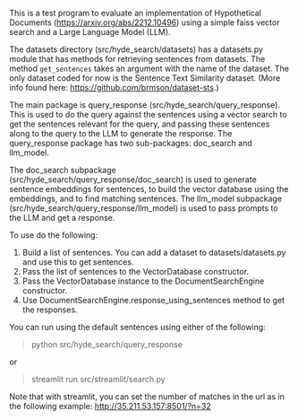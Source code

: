 This is a test program to evaluate an implementation of Hypothetical Documents 
(https://arxiv.org/abs/2212.10496) using a simple faiss vector search and a Large 
Language Model (LLM). 

The datasets directory (src/hyde_search/datasets) has a datasets.py module that has 
methods for retrieving sentences from datasets. The method `get_sentences` takes 
an argument with the name of the dataset. The only dataset coded for now is the 
Sentence Text Similarity dataset. (More info found here: https://github.com/brmson/dataset-sts.)

The main package is query_response (src/hyde_search/query_response). This is used to 
do the query against the sentences using a vector search to get the sentences relevant 
for the query, and passing these sentences along to the query to the LLM to generate the 
response. The query_response package has two sub-packages: doc_search and llm_model. 

The doc_search subpackage (src/hyde_search/query_response/doc_search) is used to generate 
sentence embeddings for sentences, to build the vector database using the embeddings, and 
to find matching sentences. The llm_model subpackage (src/hyde_search/query_response/llm_model) 
is used to pass prompts to the LLM and get a response.

To use do the following:
1. Build a list of sentences. You can add a dataset to datasets/datasets.py and use this to 
get sentences.
2. Pass the list of sentences to the VectorDatabase constructor.
3. Pass the VectorDatabase instance to the DocumentSearchEngine constructor.
4. Use DocumentSearchEngine.response_using_sentences method to get the responses.

You can run using the default sentences using either of the following:

> python src/hyde_search/query_response

or

> streamlit run src/streamlit/search.py

Note that with streamlit, you can set the number of matches in the url as in the following example:
http://35.211.53.157:8501/?n=32
